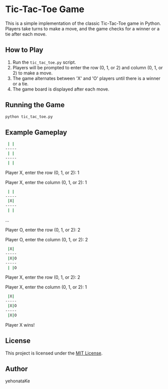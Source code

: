 # Tic-Tac-Toe Game

This is a simple implementation of the classic Tic-Tac-Toe game in Python. Players take turns to make a move, and the game checks for a winner or a tie after each move.

## How to Play

1. Run the `tic_tac_toe.py` script.
2. Players will be prompted to enter the row (0, 1, or 2) and column (0, 1, or 2) to make a move.
3. The game alternates between 'X' and 'O' players until there is a winner or a tie.
4. The game board is displayed after each move.

## Running the Game

```bash
python tic_tac_toe.py
```
## Example Gameplay

```bash
 | | 
-----
 | | 
-----
 | | 
```
Player X, enter the row (0, 1, or 2): 1

Player X, enter the column (0, 1, or 2): 1

```bash
 | | 
-----
 |X| 
-----
 | | 
```
...

Player O, enter the row (0, 1, or 2): 2

Player O, enter the column (0, 1, or 2): 2
```bash
 |X| 
-----
 |X|O
-----
 | |O
```

Player X, enter the row (0, 1, or 2): 2

Player X, enter the column (0, 1, or 2): 1
```bash
 |X| 
-----
 |X|O
-----
 |X|O
```
Player X wins!

## License

This project is licensed under the [MIT License](https://github.com/yehonatanke/tic_tac_toe/blob/main/LICENSE).

## Author

yehonataKe
